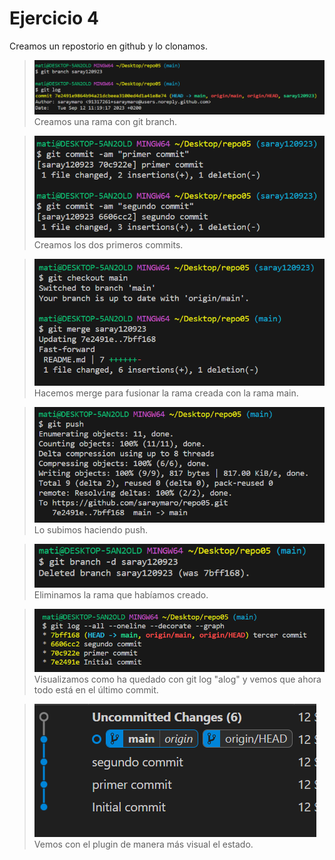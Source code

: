 # Ejercicio 4
Creamos un repostorio en github y lo clonamos.
>![Alt text](img/1.png)
Creamos una rama con git branch.

>![Alt text](img/2.png)
Creamos los dos primeros commits.

>![Alt text](img/3.png)
Hacemos merge para fusionar la rama creada con la rama main.

>![Alt text](img/4.png)
Lo subimos haciendo push.

>![Alt text](img/5.png)
Eliminamos la rama que habíamos creado.

>![Alt text](img/6.png)
Visualizamos como ha quedado con git log "alog" y vemos que ahora todo está en el último commit.

>![Alt text](img/7.png)
Vemos con el plugin de manera más visual el estado.